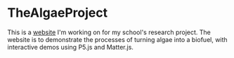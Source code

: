# TheAlgaeProject
This is a [website](http://http://www.thealgaeproject.com) I'm working on for my school's research project. The website is to demonstrate the processes 
of turning algae into a biofuel, with interactive demos using P5.js and Matter.js.
